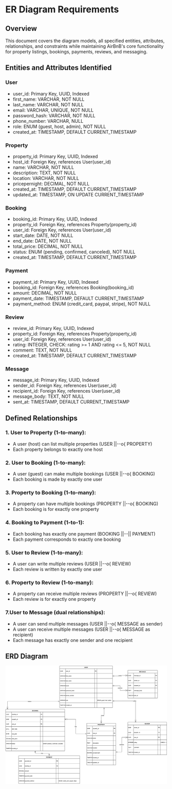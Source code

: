 # ER Diagram Requirements

## Overview
This document covers the diagram models, all specified entities, attributes, relationships, and constraints while maintaining AirBnB's core functionality for property listings, bookings, payments, reviews, and messaging.

## Entities and Attributes Identified

### User
* user_id: Primary Key, UUID, Indexed
* first_name: VARCHAR, NOT NULL
* last_name: VARCHAR, NOT NULL
* email: VARCHAR, UNIQUE, NOT NULL
* password_hash: VARCHAR, NOT NULL
* phone_number: VARCHAR, NULL
* role: ENUM (guest, host, admin), NOT NULL
* created_at: TIMESTAMP, DEFAULT CURRENT_TIMESTAMP

### Property
* property_id: Primary Key, UUID, Indexed
* host_id: Foreign Key, references User(user_id)
* name: VARCHAR, NOT NULL
* description: TEXT, NOT NULL
* location: VARCHAR, NOT NULL
* pricepernight: DECIMAL, NOT NULL
* created_at: TIMESTAMP, DEFAULT CURRENT_TIMESTAMP
* updated_at: TIMESTAMP, ON UPDATE CURRENT_TIMESTAMP

### Booking
* booking_id: Primary Key, UUID, Indexed
* property_id: Foreign Key, references Property(property_id)
* user_id: Foreign Key, references User(user_id)
* start_date: DATE, NOT NULL
* end_date: DATE, NOT NULL
* total_price: DECIMAL, NOT NULL
* status: ENUM (pending, confirmed, canceled), NOT NULL
* created_at: TIMESTAMP, DEFAULT CURRENT_TIMESTAMP

### Payment
* payment_id: Primary Key, UUID, Indexed
* booking_id: Foreign Key, references Booking(booking_id)
* amount: DECIMAL, NOT NULL
* payment_date: TIMESTAMP, DEFAULT CURRENT_TIMESTAMP
* payment_method: ENUM (credit_card, paypal, stripe), NOT NULL

### Review
* review_id: Primary Key, UUID, Indexed
* property_id: Foreign Key, references Property(property_id)
* user_id: Foreign Key, references User(user_id)
* rating: INTEGER, CHECK: rating >= 1 AND rating <= 5, NOT NULL
* comment: TEXT, NOT NULL
* created_at: TIMESTAMP, DEFAULT CURRENT_TIMESTAMP

### Message
* message_id: Primary Key, UUID, Indexed
* sender_id: Foreign Key, references User(user_id)
* recipient_id: Foreign Key, references User(user_id)
* message_body: TEXT, NOT NULL
* sent_at: TIMESTAMP, DEFAULT CURRENT_TIMESTAMP

## Defined Relationships

### 1. User to Property (1-to-many):

* A user (host) can list multiple properties (USER ||--o{ PROPERTY)
* Each property belongs to exactly one host

### 2. User to Booking (1-to-many):

* A user (guest) can make multiple bookings (USER ||--o{ BOOKING)
* Each booking is made by exactly one user

### 3. Property to Booking (1-to-many):

* A property can have multiple bookings (PROPERTY ||--o{ BOOKING)
* Each booking is for exactly one property

### 4. Booking to Payment (1-to-1):

* Each booking has exactly one payment (BOOKING ||--|| PAYMENT)
* Each payment corresponds to exactly one booking

### 5. User to Review (1-to-many):

* A user can write multiple reviews (USER ||--o{ REVIEW)
* Each review is written by exactly one user

### 6. Property to Review (1-to-many):

* A property can receive multiple reviews (PROPERTY ||--o{ REVIEW)
* Each review is for exactly one property

### 7.User to Message (dual relationships):

* A user can send multiple messages (USER ||--o{ MESSAGE as sender)
* A user can receive multiple messages (USER ||--o{ MESSAGE as recipient)
* Each message has exactly one sender and one recipient

## ERD Diagram
![ER Diagram of AirBnB Database](ERD-airbnb.png)
